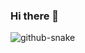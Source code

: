 ### Hi there 🚆

<!--
**AaronWu-train/AaronWu-train** is a ✨ _special_ ✨ repository because its `README.md` (this file) appears on your GitHub profile.

Here are some ideas to get you started:

- 🔭 I’m currently working on ...
- 🌱 I’m currently learning ...
- 👯 I’m looking to collaborate on ...
- 🤔 I’m looking for help with ...
- 💬 Ask me about ...
- 📫 How to reach me: ...
- 😄 Pronouns: ...
- ⚡ Fun fact: ...
-->

<picture>
  <source media="(prefers-color-scheme: dark)" srcset="https://raw.githubusercontent.com/AaronWu-train/AaronWu-train/output/github-snake-dark.svg" />
  <source media="(prefers-color-scheme: light)" srcset="https://raw.githubusercontent.com/AaronWu-train/AaronWu-train/output/github-snake.svg" />
  <img alt="github-snake" src="https://raw.githubusercontent.com/AaronWu-train/AaronWu-train/output/github-snake.svg" />
</picture>
